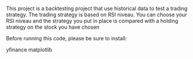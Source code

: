 This project is a backtesting project that use historical data to test a trading strategy. The trading strategy is based on RSI niveau. You can choose your RSI niveau and the strategy you put in place is compared with a holding strategy on the stock you have chosen

Before running this code, please be sure to install:

yfinance
matplotlib
